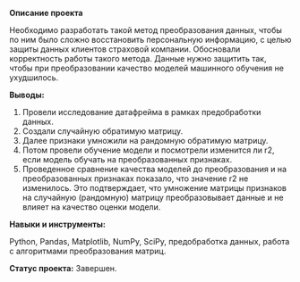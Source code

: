 **Описание проекта**

Необходимо разработать такой метод преобразования данных, чтобы по ним было сложно восстановить персональную информацию,
с целью защиты данных клиентов страховой компании. Обосновали корректность работы такого метода.
Данные нужно защитить так, чтобы при преобразовании качество моделей машинного обучения не ухудшилось. 

**Выводы:**

1.	Провели исследование датафрейма в рамках предобработки данных.
2.	Создали случайную обратимую матрицу.
3.	Далее признаки умножили на рандомную обратимую матрицу.
4.	Потом провели обучение модели и посмотрели изменится ли r2, если модель обучать на преобразованных признаках.
5.	Проведенное сравнение качества моделей до преобразования и на преобразованных признаках показало, что значение r2 не изменилось. Это подтверждает, что умножение матрицы признаков на случайную (рандомную) матрицу преобразовывает данные и не влияет на качество оценки модели.

**Навыки и инструменты:**

Python, Pandas, Matplotlib, NumPy, SciPy, предобработка данных, работа с алгоритмами преобразования матриц.

**Статус проекта:** Завершен.
